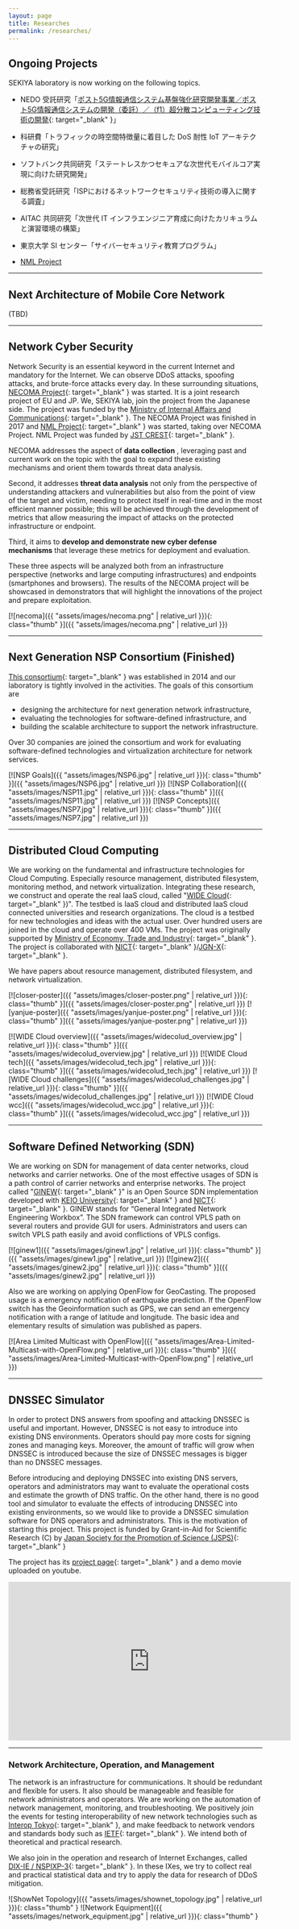 ```yaml
---
layout: page
title: Researches
permalink: /researches/
---
```


## Ongoing Projects

SEKIYA laboratory is now working on the following topics.

- NEDO 受託研究「[ポスト5G情報通信システム基盤強化研究開発事業／ポスト5G情報通信システムの開発（委託）／（f1）超分散コンピューティング技術の開発](https://www.nedo.go.jp/activities/ZZJP_100172.html){: target="_blank" }」
- 科研費「トラフィックの時空間特徴量に着目した DoS 耐性 IoT アーキテクチャの研究」
- ソフトバンク共同研究「ステートレスかつセキュアな次世代モバイルコア実現に向けた研究開発」
- 総務省受託研究「ISPにおけるネットワークセキュリティ技術の導入に関する調査」
- AITAC 共同研究「次世代 IT インフラエンジニア育成に向けたカリキュラムと演習環境の構築」
- 東京大学 SI センター「サイバーセキュリティ教育プログラム」

- [NML Project](/researches/nml/)

---

## Next Architecture of Mobile Core Network

(TBD)


---

## Network Cyber Security

Network Security is an essential keyword in the current Internet and mandatory for the Internet. We can observe DDoS attacks, spoofing attacks, and brute-force attacks every day. In these surrounding situations, [NECOMA Project](http://www.necoma-project.jp/){: target="_blank" } was started. It is a joint research project of EU and JP. We, SEKIYA lab, join the project from the Japanese side. The project was funded by the [Ministry of Internal Affairs and Communications](https://www.soumu.go.jp/english/){: target="_blank" }. The NECOMA Project was finished in 2017 and [NML Project](https://nml.ai/){: target="_blank" } was started, taking over NECOMA Project. NML Project was funded by [JST CREST](https://www.jst.go.jp/kisoken/crest/project/1111094/1111094_2017.html){: target="_blank" }.

NECOMA addresses the aspect of **data collection** , leveraging past and current work on the topic with the goal to expand these existing mechanisms and orient them towards threat data analysis.

Second, it addresses **threat data analysis** not only from the perspective of understanding attackers and vulnerabilities but also from the point of view of the target and victim, needing to protect itself in real-time and in the most efficient manner possible; this will be achieved through the development of metrics that allow measuring the impact of attacks on the protected infrastructure or endpoint.

Third, it aims to **develop and demonstrate new cyber defense mechanisms** that leverage these metrics for deployment and evaluation.

These three aspects will be analyzed both from an infrastructure perspective (networks and large computing infrastructures) and endpoints (smartphones and browsers). The results of the NECOMA project will be showcased in demonstrators that will highlight the innovations of the project and prepare exploitation.

[![necoma]({{ "assets/images/necoma.png" | relative_url }}){: class="thumb" }]({{ "assets/images/necoma.png" | relative_url }})


---

## Next Generation NSP Consortium (Finished)

[This consortium](http://www.next-nsp.org/){: target="_blank" } was established in 2014 and our laboratory is tightly involved in the activities. The goals of this consortium are

- designing the architecture for next generation network infrastructure,
- evaluating the technologies for software-defined infrastructure, and
- building the scalable architecture to support the network infrastructure.

Over 30 companies are joined the consortium and work for evaluating software-defined technologies and virtualization architecture for network services.

[![NSP Goals]({{ "assets/images/NSP6.jpg" | relative_url }}){: class="thumb" }]({{ "assets/images/NSP6.jpg" | relative_url }})
[![NSP Collaboration]({{ "assets/images/NSP11.jpg" | relative_url }}){: class="thumb" }]({{ "assets/images/NSP11.jpg" | relative_url }})
[![NSP Concepts]({{ "assets/images/NSP7.jpg" | relative_url }}){: class="thumb" }]({{ "assets/images/NSP7.jpg" | relative_url }})


---

## Distributed Cloud Computing

We are working on the fundamental and infrastructure technologies for Cloud Computing. Especially resource management, distributed filesystem, monitoring method, and network virtualization. Integrating these research, we construct and operate the real IaaS cloud, called "[WIDE Cloud](http://wcc.wide.ad.jp/){: target="_blank" })". The testbed is IaaS cloud and distributed IaaS cloud connected universities and research organizations. The cloud is a testbed for new technologies and ideas with the actual user. Over hundred users are joined in the cloud and operate over 400 VMs. The project was originally supported by [Ministry of Economy, Trade and Industry](https://www.meti.go.jp/){: target="_blank" }. The project is collaborated with [NICT](https://www.nict.go.jp/){: target="_blank" }/[JGN-X](https://testbed.nict.go.jp/){: target="_blank" }.

We have papers about resource management, distributed filesystem, and network virtualization.

[![closer-poster]({{ "assets/images/closer-poster.png" | relative_url }}){: class="thumb" }]({{ "assets/images/closer-poster.png" | relative_url }})
[![yanjue-poster]({{ "assets/images/yanjue-poster.png" | relative_url }}){: class="thumb" }]({{ "assets/images/yanjue-poster.png" | relative_url }})

[![WIDE Cloud overview]({{ "assets/images/widecolud_overview.jpg" | relative_url }}){: class="thumb" }]({{ "assets/images/widecolud_overview.jpg" | relative_url }})
[![WIDE Cloud tech]({{ "assets/images/widecolud_tech.jpg" | relative_url }}){: class="thumb" }]({{ "assets/images/widecolud_tech.jpg" | relative_url }})
[![WIDE Cloud challenges]({{ "assets/images/widecolud_challenges.jpg" | relative_url }}){: class="thumb" }]({{ "assets/images/widecolud_challenges.jpg" | relative_url }})
[![WIDE Cloud wcc]({{ "assets/images/widecolud_wcc.jpg" | relative_url }}){: class="thumb" }]({{ "assets/images/widecolud_wcc.jpg" | relative_url }})


---

## Software Defined Networking (SDN)

We are working on SDN for management of data center networks, cloud networks and carrier networks. One of the most effective usages of SDN is a path control of carrier networks and enterprise networks. The project called "[GINEW](http://wp.ginew.net/){: target="_blank" }" is an Open Source SDN implementation developed with [KEIO University](https://www.sfc.keio.ac.jp/){: target="_blank" } and [NICT](https://testbed.nict.go.jp/){: target="_blank" }. GINEW stands for “General Integrated Network Engineering Workbox”. The SDN framework can control VPLS path on several routers and provide GUI for users. Administrators and users can switch VPLS path easily and avoid conflictions of VPLS configs.

[![ginew1]({{ "assets/images/ginew1.jpg" | relative_url }}){: class="thumb" }]({{ "assets/images/ginew1.jpg" | relative_url }})
[![ginew2]({{ "assets/images/ginew2.jpg" | relative_url }}){: class="thumb" }]({{ "assets/images/ginew2.jpg" | relative_url }})

Also we are working on applying OpenFlow for GeoCasting. The proposed usage is a emergency notification of earthquake prediction. If the OpenFlow switch has the Geoinformation such as GPS, we can send an emergency notification with a range of latitude and longitude. The basic idea and elementary results of simulation was published as papers.

[![Area Limited Multicast with OpenFlow]({{ "assets/images/Area-Limited-Multicast-with-OpenFlow.png" | relative_url }}){: class="thumb" }]({{ "assets/images/Area-Limited-Multicast-with-OpenFlow.png" | relative_url }})


---

## DNSSEC Simulator

In order to protect DNS answers from spoofing and attacking DNSSEC is useful and important. However, DNSSEC is not easy to introduce into existing DNS environments. Operators should pay more costs for signing zones and managing keys. Moreover, the amount of traffic will grow when DNSSEC is introduced because the size of DNSSEC messages is bigger than no DNSSEC messages.

Before introducing and deploying DNSSEC into existing DNS servers, operators and administrators may want to evaluate the operational costs and estimate the growth of DNS traffic. On the other hand, there is no good tool and simulator to evaluate the effects of introducing DNSSEC into existing environments, so we would like to provide a DNSSEC simulation software for DNS operators and administrators. This is the motivation of starting this project. This project is funded by Grant-in-Aid for Scientific Research (C) by [Japan Society for the Promotion of Science (JSPS)](https://www.jsps.go.jp/){: target="_blank" }

The project has its [project page](https://dnssec.sekiya-lab.info/){: target="_blank" } and a demo movie uploaded on youtube.

<iframe width="560" height="315" src="https://www.youtube.com/embed/GUUurmUNdds?si=Jp-73vUM-35Y0tD5" title="YouTube video player" frameborder="0" allow="accelerometer; autoplay; clipboard-write; encrypted-media; gyroscope; picture-in-picture; web-share" referrerpolicy="strict-origin-when-cross-origin" allowfullscreen></iframe>


---

### Network Architecture, Operation, and Management

The network is an infrastructure for communications. It should be redundant and flexible for users. It also should be manageable and feasible for network administrators and operators. We are working on the automation of network management, monitoring, and troubleshooting. We positively join the events for testing interoperability of new network technologies such as [Interop Tokyo](https://www.interop.jp/){: target="_blank" }, and make feedback to network vendors and standards body such as [IETF](https://www.ietf.org/){: target="_blank" }. We intend both of theoretical and practical research.

We also join in the operation and research of Internet Exchanges, called [DIX-IE / NSPIXP-3](http://nspixp.wide.ad.jp/){: target="_blank" }. In these IXes, we try to collect real and practical statistical data and try to apply the data for research of DDoS mitigation.

![ShowNet Topology]({{ "assets/images/shownet_topology.jpg" | relative_url }}){: class="thumb" }
![Network Equipment]({{ "assets/images/network_equipment.jpg" | relative_url }}){: class="thumb" }
